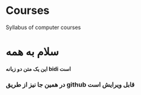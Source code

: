 # Courses
Syllabus of computer courses 

# سلام به همه
#### این یک متن دو زبانه bidi‌ است
### در همین جا نیز از طریق github قابل ویرایش است

